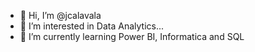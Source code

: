 - 👋 Hi, I’m @jcalavala
- 👀 I’m interested in Data Analytics...
- 🌱 I’m currently learning Power BI, Informatica and SQL

<!---
jcalavala/jcalavala is a ✨ special ✨ repository because its `README.md` (this file) appears on your GitHub profile.
You can click the Preview link to take a look at your changes.
--->
